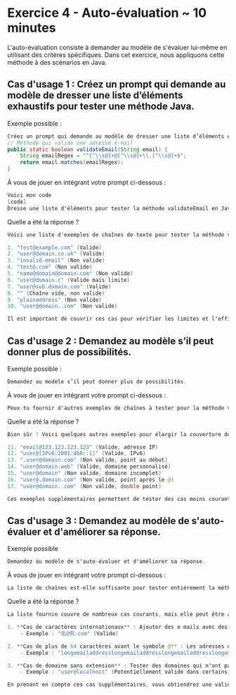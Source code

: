 # Exercice 4 - Auto-évaluation ~ 10 minutes

L'auto-évaluation consiste à demander au modèle de s'évaluer lui-même en utilisant des critères spécifiques. Dans cet exercice, nous appliquons cette méthode à des scénarios en Java.

## Cas d'usage 1 : Créez un prompt qui demande au modèle de dresser une liste d’éléments exhaustifs pour tester une méthode Java.

Exemple possible :

```java
Créez un prompt qui demande au modèle de dresser une liste d’éléments exhaustifs pour tester une méthode Java.
// Méthode qui valide une adresse e-mail
public static boolean validateEmail(String email) {
    String emailRegex = "^[^\\s@]+@[^\\s@]+\\.[^\\s@]+$";
    return email.matches(emailRegex);
}
```

À vous de jouer en intégrant votre prompt ci-dessous :

```java
Voici mon code
[code]
Dresse une liste d'éléments pour tester la méthode validateEmail en Java.
```

Quelle a été la réponse ?

```java
Voici une liste d'exemples de chaînes de texte pour tester la méthode validateEmail :

1. "test@example.com" (Valide)
2. "user@domain.co.uk" (Valide)
3. "invalid-email" (Non valide)
4. "test@.com" (Non valide)
5. "name@domain@domain.com" (Non valide)
6. "user@domain.c" (Valide mais limite)
7. "user@sub.domain.com" (Valide)
8. "" (Chaîne vide, non valide)
9. "plainaddress" (Non valide)
10. "user@domain..com" (Non valide)

Il est important de couvrir ces cas pour vérifier les limites et l'efficacité de la méthode validateEmail.
```

## Cas d'usage 2 : Demandez au modèle s’il peut donner plus de possibilités.

Exemple possible :

```java
Demandez au modèle s’il peut donner plus de possibilités.
```

À vous de jouer en intégrant votre prompt ci-dessous :

```java
Peux-tu fournir d'autres exemples de chaînes à tester pour la méthode validateEmail ?
```
Quelle a été la réponse ?

```java
Bien sûr ! Voici quelques autres exemples pour élargir la couverture des tests :

11. "email@123.123.123.123" (Valide, adresse IP)
12. "user@[IPv6:2001:db8::1]" (Valide, IPv6)
13. ".user@domain.com" (Non valide, point au début)
14. "user@domain.web" (Valide, domaine personnalisé)
15. "user@domain" (Non valide, domaine incomplet)
16. "user@.domain.com" (Non valide, point après le @)
17. "user@domain..com" (Non valide, double point)

Ces exemples supplémentaires permettent de tester des cas moins courants mais potentiellement problématiques pour la validation des e-mails.
```
## Cas d'usage 3 : Demandez au modèle de s'auto-évaluer et d'améliorer sa réponse.

Exemple possible

```java
Demandez au modèle de s'auto-évaluer et d'améliorer sa réponse.
```

À vous de jouer en intégrant votre prompt ci-dessous :

```java
La liste de chaînes est-elle suffisante pour tester entièrement la méthode validateEmail ? Sinon, comment peut-elle être améliorée ?
```

Quelle a été la réponse ?

```java
La liste fournie couvre de nombreux cas courants, mais elle peut être améliorée en ajoutant des cas spécifiques aux normes actuelles des e-mails et en prenant en compte certaines configurations plus rares. Voici des points d'amélioration potentiels :

1. **Cas de caractères internationaux** : Ajouter des e-mails avec des caractères Unicode pour tester si la méthode peut gérer des noms d'utilisateur ou des domaines dans d'autres alphabets.
    - Exemple : "名@例.com" (Valide)

2. **Cas de plus de 64 caractères avant le symbole @** : Les adresses e-mail peuvent avoir un maximum de 64 caractères avant le @.
    - Exemple : "longemailaddresslongemailaddresslongemailaddresslongemailaddress@domain.com" (Valide)

3. **Cas de domaine sans extension** : Tester des domaines qui n'ont pas d'extensions de domaine traditionnelles.
    - Exemple : "user@localhost" (Potentiellement valide dans certains environnements)

En prenant en compte ces cas supplémentaires, vous obtiendrez une validation plus complète de la méthode validateEmail.
```
